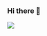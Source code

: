 ### Hi there 👋

<img src="https://github-readme-stats.vercel.app/api?username=di-kaz&&show_icons=true&title_color=ffffff&icon_color=bb2acf&text_color=daf7dc&bg_color=151515"/>
<!--
**Di-KaZ/Di-KaZ** is a ✨ _special_ ✨ repository because its `README.md` (this file) appears on your GitHub profile.

Here are some ideas to get you started:

- 🔭 I’m currently working on ...
- 🌱 I’m currently learning ...
- 👯 I’m looking to collaborate on ...
- 🤔 I’m looking for help with ...
- 💬 Ask me about ...
- 📫 How to reach me: ...
- 😄 Pronouns: ...
- ⚡ Fun fact: ...
-->
